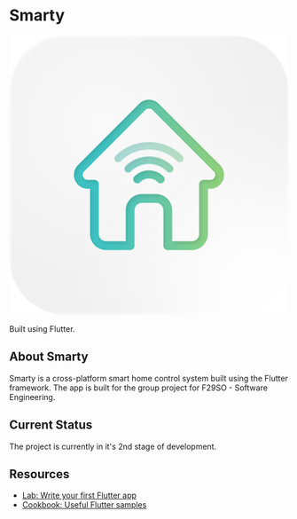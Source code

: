 # Smarty

![](assets/App_Icon_Smarty.png)

Built using Flutter.

## About Smarty

Smarty is a cross-platform smart home control system built using the Flutter framework. The app is
built for the group project for F29SO - Software Engineering.

## Current Status

The project is currently in it's 2nd stage of development.

## Resources
- [Lab: Write your first Flutter app](https://flutter.dev/docs/get-started/codelab)
- [Cookbook: Useful Flutter samples](https://flutter.dev/docs/cookbook)
